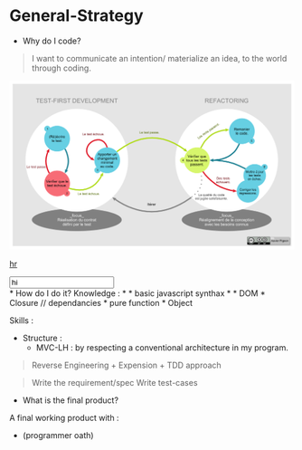 # General-Strategy

* Why do I code?

> I want to communicate an intention/ materialize an idea, to the world through coding.

![image](https://github.com/LudovicGouverneur/General-Strategy/blob/master/Cycle-global-tdd.png)

<a href="https://github.com/LudovicGouverneur/General-Strategy/blob/master/Cycle-global-tdd.png"> hr </a>
 <form>
  <input type="text" value="hi">
 </form>
* How do I do it?
Knowledge : 
  * 
  * basic javascript synthax
  *   
  * DOM
  * Closure // dependancies
  * pure function
  * Object
  
Skills : 

* Structure : 
     * MVC-LH : by respecting a conventional architecture in my program.  
> Reverse Engineering + Expension + TDD approach

> Write the requirement/spec
> Write test-cases

* What is the final product?

A final working product with : 

* (programmer oath) 

